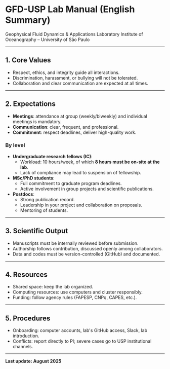 # GFD-USP Lab Manual (English Summary)  
Geophysical Fluid Dynamics & Applications Laboratory
Institute of Oceanography – University of São Paulo  

---

## 1. Core Values
- Respect, ethics, and integrity guide all interactions.  
- Discrimination, harassment, or bullying will not be tolerated.  
- Collaboration and clear communication are expected at all times.  

---

## 2. Expectations
- **Meetings**: attendance at group (weekly/biweekly) and individual meetings is mandatory.  
- **Communication**: clear, frequent, and professional.  
- **Commitment**: respect deadlines, deliver high-quality work.  

### By level
- **Undergraduate research fellows (IC)**:  
  - Workload: 10 hours/week, of which **8 hours must be on-site at the lab**.  
  - Lack of compliance may lead to suspension of fellowship.  
- **MSc/PhD students**:  
  - Full commitment to graduate program deadlines.  
  - Active involvement in group projects and scientific publications.  
- **Postdocs**:
  - Strong publication record.  
  - Leadership in your project and collaboration on proposals.  
  - Mentoring of students.  

---

## 3. Scientific Output
- Manuscripts must be internally reviewed before submission.  
- Authorship follows contribution, discussed openly among collaborators.  
- Data and codes must be version-controlled (GitHub) and documented.  

---

## 4. Resources
- Shared space: keep the lab organized.  
- Computing resources: use computers and cluster responsibly.  
- Funding: follow agency rules (FAPESP, CNPq, CAPES, etc.).  

---

## 5. Procedures
- Onboarding: computer accounts, lab's GitHub access, Slack, lab introduction.  
- Conflicts: report directly to PI; severe cases go to USP institutional channels.  

---

**Last update: August 2025**  
